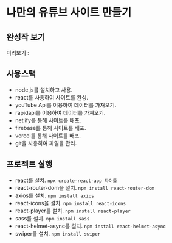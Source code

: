 # 나만의 유튜브 사이트 만들기

## 완성작 보기
미리보기 : 

## 사용스택
- node.js를 설치하고 사용. 
- react를 사용하여 사이트를 완성. 
- youTube Api를 이용하여 데이터를 가져오기.
- rapidapi를 이용하여 데이터를 가져오기.
- netlify를 통해 사이트를 배포.
- firebase를 통해 사이트를 배포.
- vercel를 통해 사이트를 배포.
- git을 사용하여 파일을 관리.

## 프로젝트 실행
- react를 설치. `npx create-react-app 타이틀`
- react-router-dom을 설치. `npm install react-router-dom`
- axios를 설치. `npm install axios`
- react-icons을 설치. `npm install react-icons`
- react-player를 설치. `npm install react-player`
- sass를 설치. `npm install sass`
- react-helmet-async를 설치. `npm install react-helmet-async`
- swiper를 설치. `npm install swiper`